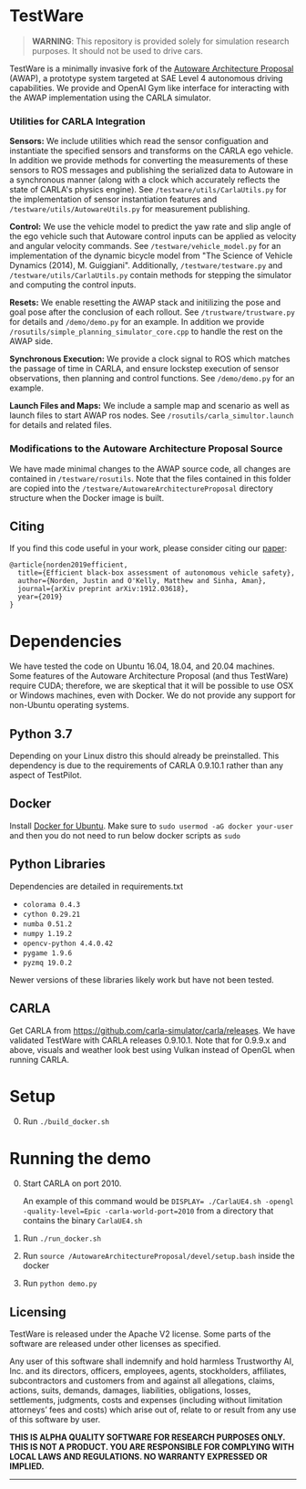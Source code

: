 TestWare
======
> **WARNING**: This repository is provided solely for simulation research purposes. It should not be used to drive cars. 

TestWare is a minimally invasive fork of the [Autoware Architecture Proposal](https://github.com/tier4/AutowareArchitectureProposal.proj) (AWAP), a prototype system targeted at SAE Level 4 autonomous driving capabilities. We provide and OpenAI Gym like interface for interacting with the AWAP implementation using the CARLA simulator. 

### Utilities for CARLA Integration

**Sensors:** We include utilities which read the sensor configuation and instantiate the specified sensors and transforms on the CARLA ego vehicle. In addition we provide methods for converting the measurements of these sensors to ROS messages and publishing the serialized data to Autoware in a synchronous manner (along with a clock which accurately reflects the state of CARLA's physics engine). See ``/testware/utils/CarlaUtils.py`` for the implementation of sensor instantiation features and ``/testware/utils/AutowareUtils.py`` for measurement publishing. 

**Control:** 
We use the vehicle model to predict the yaw rate and slip angle of the ego vehicle such that Autoware control inputs can be applied as velocity and angular velocity commands. See ``/testware/vehicle_model.py`` for an implementation of the dynamic bicycle model from "The Science of Vehicle Dynamics (2014), M. Guiggiani". Additionally, ``/testware/testware.py`` and ``/testware/utils/CarlaUtils.py`` contain methods for stepping the simulator and computing the control inputs. 

**Resets:** We enable resetting the AWAP stack and initilizing the pose and goal pose after the conclusion of each rollout. See ``/trustware/trustware.py`` for details and ``/demo/demo.py`` for an example. In addition we provide ``/rosutils/simple_planning_simulator_core.cpp`` to handle the rest on the AWAP side.

**Synchronous Execution:** We provide a clock signal to ROS which matches the passage of time in CARLA, and ensure lockstep execution of sensor observations, then planning and control functions. See ``/demo/demo.py`` for an example. 

**Launch Files and Maps:** We include a sample map and scenario as well as launch files to start AWAP ros nodes. See ``/rosutils/carla_simultor.launch`` for details and related files. 

### Modifications to the Autoware Architecture Proposal Source
We have made minimal changes to the AWAP source code, all changes are contained in ``/testware/rosutils``. Note that the files contained in this folder are copied into the ``/testware/AutowareArchitectureProposal`` directory structure when the Docker image is built. 

## Citing

If you find this code useful in your work, please consider citing our [paper](https://arxiv.org/abs/1912.03618):

```
@article{norden2019efficient,
  title={Efficient black-box assessment of autonomous vehicle safety},
  author={Norden, Justin and O'Kelly, Matthew and Sinha, Aman},
  journal={arXiv preprint arXiv:1912.03618},
  year={2019}
}
```

# Dependencies
We have tested the code on Ubuntu 16.04, 18.04, and 20.04 machines. Some features of the Autoware Architecture Proposal (and thus TestWare) require CUDA; therefore, we are skeptical that it will be possible to use OSX or Windows machines, even with Docker. We do not provide any support for non-Ubuntu operating systems.

## Python 3.7
Depending on your Linux distro this should already be preinstalled. This dependency is due to the requirements of CARLA 0.9.10.1 rather than any aspect of TestPilot.

## Docker
Install [Docker for Ubuntu](https://docs.docker.com/engine/installation/linux/docker-ce/ubuntu/). Make sure to `sudo usermod -aG docker your-user` and then you do not need to run below docker scripts as `sudo`

## Python Libraries
Dependencies are detailed in requirements.txt
* `colorama 0.4.3`
* `cython 0.29.21`
* `numba 0.51.2`
* `numpy 1.19.2`
* `opencv-python 4.4.0.42`
* `pygame 1.9.6`
* `pyzmq 19.0.2`

Newer versions of these libraries likely work but have not been tested.

## CARLA
Get CARLA from https://github.com/carla-simulator/carla/releases. We have validated TestWare with CARLA releases 0.9.10.1. Note that for 0.9.9.x and above, visuals and weather look best using Vulkan instead of OpenGL when running CARLA. 


# Setup
0. Run `./build_docker.sh`

# Running the demo
0. Start CARLA on port 2010.
	
	An example of this command would be `DISPLAY= ./CarlaUE4.sh -opengl -quality-level=Epic -carla-world-port=2010` from a directory that contains the binary `CarlaUE4.sh`
1. Run `./run_docker.sh`
2. Run `source /AutowareArchitectureProposal/devel/setup.bash` inside the docker
3. Run `python demo.py`

Licensing
------

TestWare is released under the Apache V2 license. Some parts of the software are released under other licenses as specified.

Any user of this software shall indemnify and hold harmless Trustworthy AI, Inc. and its directors, officers, employees, agents, stockholders, affiliates, subcontractors and customers from and against all allegations, claims, actions, suits, demands, damages, liabilities, obligations, losses, settlements, judgments, costs and expenses (including without limitation attorneys’ fees and costs) which arise out of, relate to or result from any use of this software by user.

**THIS IS ALPHA QUALITY SOFTWARE FOR RESEARCH PURPOSES ONLY. THIS IS NOT A PRODUCT.
YOU ARE RESPONSIBLE FOR COMPLYING WITH LOCAL LAWS AND REGULATIONS.
NO WARRANTY EXPRESSED OR IMPLIED.**

---

